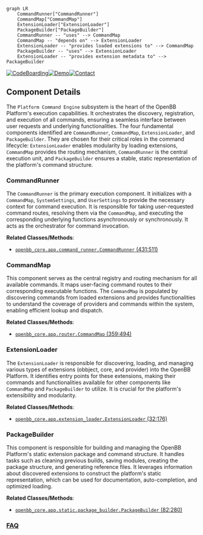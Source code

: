 ```mermaid
graph LR
    CommandRunner["CommandRunner"]
    CommandMap["CommandMap"]
    ExtensionLoader["ExtensionLoader"]
    PackageBuilder["PackageBuilder"]
    CommandRunner -- "uses" --> CommandMap
    CommandMap -- "depends on" --> ExtensionLoader
    ExtensionLoader -- "provides loaded extensions to" --> CommandMap
    PackageBuilder -- "uses" --> ExtensionLoader
    ExtensionLoader -- "provides extension metadata to" --> PackageBuilder
```
[![CodeBoarding](https://img.shields.io/badge/Generated%20by-CodeBoarding-9cf?style=flat-square)](https://github.com/CodeBoarding/GeneratedOnBoardings)[![Demo](https://img.shields.io/badge/Try%20our-Demo-blue?style=flat-square)](https://www.codeboarding.org/demo)[![Contact](https://img.shields.io/badge/Contact%20us%20-%20contact@codeboarding.org-lightgrey?style=flat-square)](mailto:contact@codeboarding.org)

## Component Details

The `Platform Command Engine` subsystem is the heart of the OpenBB Platform's execution capabilities. It orchestrates the discovery, registration, and execution of all commands, ensuring a seamless interface between user requests and underlying functionalities. The four fundamental components identified are `CommandRunner`, `CommandMap`, `ExtensionLoader`, and `PackageBuilder`. They are chosen for their critical roles in the command lifecycle: `ExtensionLoader` enables modularity by loading extensions, `CommandMap` provides the routing mechanism, `CommandRunner` is the central execution unit, and `PackageBuilder` ensures a stable, static representation of the platform's command structure.

### CommandRunner
The `CommandRunner` is the primary execution component. It initializes with a `CommandMap`, `SystemSettings`, and `UserSettings` to provide the necessary context for command execution. It is responsible for taking user-requested command routes, resolving them via the `CommandMap`, and executing the corresponding underlying functions asynchronously or synchronously. It acts as the orchestrator for command invocation.


**Related Classes/Methods**:

- <a href="https://github.com/OpenBB-finance/OpenBB/blob/master/openbb_platform/core/openbb_core/app/command_runner.py#L431-L511" target="_blank" rel="noopener noreferrer">`openbb_core.app.command_runner.CommandRunner` (431:511)</a>


### CommandMap
This component serves as the central registry and routing mechanism for all available commands. It maps user-facing command routes to their corresponding executable functions. The `CommandMap` is populated by discovering commands from loaded extensions and provides functionalities to understand the coverage of providers and commands within the system, enabling efficient lookup and dispatch.


**Related Classes/Methods**:

- <a href="https://github.com/OpenBB-finance/OpenBB/blob/master/openbb_platform/core/openbb_core/app/router.py#L359-L494" target="_blank" rel="noopener noreferrer">`openbb_core.app.router.CommandMap` (359:494)</a>


### ExtensionLoader
The `ExtensionLoader` is responsible for discovering, loading, and managing various types of extensions (obbject, core, and provider) into the OpenBB Platform. It identifies entry points for these extensions, making their commands and functionalities available for other components like `CommandMap` and `PackageBuilder` to utilize. It is crucial for the platform's extensibility and modularity.


**Related Classes/Methods**:

- <a href="https://github.com/OpenBB-finance/OpenBB/blob/master/openbb_platform/core/openbb_core/app/extension_loader.py#L32-L176" target="_blank" rel="noopener noreferrer">`openbb_core.app.extension_loader.ExtensionLoader` (32:176)</a>


### PackageBuilder
This component is responsible for building and managing the OpenBB Platform's static extension package and command structure. It handles tasks such as cleaning previous builds, saving modules, creating the package structure, and generating reference files. It leverages information about discovered extensions to construct the platform's static representation, which can be used for documentation, auto-completion, and optimized loading.


**Related Classes/Methods**:

- <a href="https://github.com/OpenBB-finance/OpenBB/blob/master/openbb_platform/core/openbb_core/app/static/package_builder.py#L82-L280" target="_blank" rel="noopener noreferrer">`openbb_core.app.static.package_builder.PackageBuilder` (82:280)</a>




### [FAQ](https://github.com/CodeBoarding/GeneratedOnBoardings/tree/main?tab=readme-ov-file#faq)